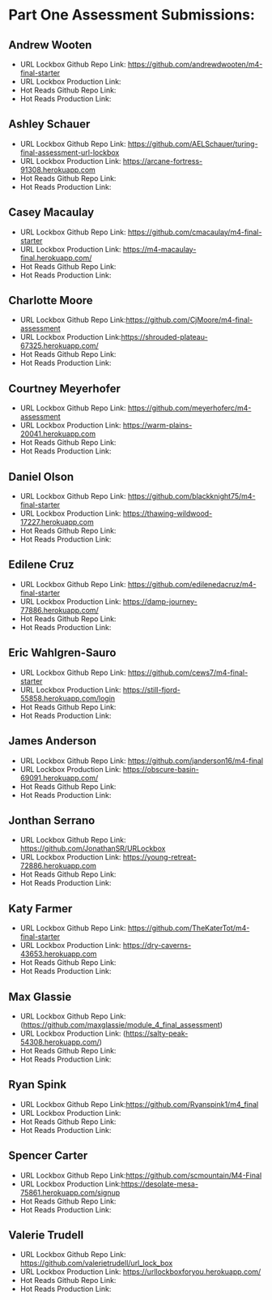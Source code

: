 # Part One Assessment Submissions:

## Andrew Wooten

* URL Lockbox Github Repo Link: https://github.com/andrewdwooten/m4-final-starter
* URL Lockbox Production Link:
* Hot Reads Github Repo Link:
* Hot Reads Production Link:

## Ashley Schauer

* URL Lockbox Github Repo Link: https://github.com/AELSchauer/turing-final-assessment-url-lockbox
* URL Lockbox Production Link: https://arcane-fortress-91308.herokuapp.com
* Hot Reads Github Repo Link:
* Hot Reads Production Link:

## Casey Macaulay

* URL Lockbox Github Repo Link: https://github.com/cmacaulay/m4-final-starter
* URL Lockbox Production Link: https://m4-macaulay-final.herokuapp.com/
* Hot Reads Github Repo Link:
* Hot Reads Production Link:

## Charlotte Moore

* URL Lockbox Github Repo Link:https://github.com/CjMoore/m4-final-assessment
* URL Lockbox Production Link:https://shrouded-plateau-67325.herokuapp.com/
* Hot Reads Github Repo Link:
* Hot Reads Production Link:

## Courtney Meyerhofer

* URL Lockbox Github Repo Link: https://github.com/meyerhoferc/m4-assessment
* URL Lockbox Production Link: https://warm-plains-20041.herokuapp.com
* Hot Reads Github Repo Link:
* Hot Reads Production Link:

## Daniel Olson

* URL Lockbox Github Repo Link: https://github.com/blackknight75/m4-final-starter
* URL Lockbox Production Link: https://thawing-wildwood-17227.herokuapp.com
* Hot Reads Github Repo Link:
* Hot Reads Production Link:

## Edilene Cruz

* URL Lockbox Github Repo Link: https://github.com/edilenedacruz/m4-final-starter
* URL Lockbox Production Link:  https://damp-journey-77886.herokuapp.com/
* Hot Reads Github Repo Link:
* Hot Reads Production Link:

## Eric Wahlgren-Sauro

* URL Lockbox Github Repo Link: https://github.com/cews7/m4-final-starter
* URL Lockbox Production Link: https://still-fjord-55858.herokuapp.com/login
* Hot Reads Github Repo Link:
* Hot Reads Production Link:

## James Anderson

* URL Lockbox Github Repo Link: https://github.com/janderson16/m4-final
* URL Lockbox Production Link: https://obscure-basin-69091.herokuapp.com/
* Hot Reads Github Repo Link:
* Hot Reads Production Link:

## Jonthan Serrano

* URL Lockbox Github Repo Link: https://github.com/JonathanSR/URLockbox
* URL Lockbox Production Link: https://young-retreat-72886.herokuapp.com
* Hot Reads Github Repo Link:
* Hot Reads Production Link:

## Katy Farmer

* URL Lockbox Github Repo Link: https://github.com/TheKaterTot/m4-final-starter
* URL Lockbox Production Link: https://dry-caverns-43653.herokuapp.com
* Hot Reads Github Repo Link:
* Hot Reads Production Link:

## Max Glassie

* URL Lockbox Github Repo Link: (https://github.com/maxglassie/module_4_final_assessment)
* URL Lockbox Production Link: (https://salty-peak-54308.herokuapp.com/)
* Hot Reads Github Repo Link:
* Hot Reads Production Link:

## Ryan Spink

* URL Lockbox Github Repo Link:https://github.com/Ryanspink1/m4_final
* URL Lockbox Production Link:
* Hot Reads Github Repo Link:
* Hot Reads Production Link:

## Spencer Carter

* URL Lockbox Github Repo Link:https://github.com/scmountain/M4-Final
* URL Lockbox Production Link:https://desolate-mesa-75861.herokuapp.com/signup
* Hot Reads Github Repo Link:
* Hot Reads Production Link:

## Valerie Trudell

* URL Lockbox Github Repo Link: https://github.com/valerietrudell/url_lock_box
* URL Lockbox Production Link: https://urllockboxforyou.herokuapp.com/
* Hot Reads Github Repo Link:
* Hot Reads Production Link:
